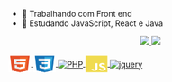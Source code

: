 - 🔭 Trabalhando com Front end
- 🌱 Estudando JavaScript, React e Java 

<div align="center">
  <a href="https://github.com/GustavoMocelin">
  <img height="180em" src="https://github-readme-stats.vercel.app/api?username=GustavoMocelin&show_icons=true&theme=dark&include_all_commits=true&count_private=true"/>
  <img height="180em" src="https://github-readme-stats.vercel.app/api/top-langs/?username=GustavoMocelin&layout=compact&langs_count=7&theme=dark"/>
</div>
  
  <div style="display: inline_block"><br>

  <img align="center" alt="HTML" height="30" width="40" src="https://raw.githubusercontent.com/devicons/devicon/master/icons/html5/html5-original.svg">
  <img align="center" alt="CSS" height="30" width="40" src="https://raw.githubusercontent.com/devicons/devicon/master/icons/css3/css3-original.svg">
  <img align="center" alt="PHP" height="30" width="40"src="https://cdn.jsdelivr.net/gh/devicons/devicon/icons/php/php-original.svg" />
  <img align="center" alt="Js" height="30" width="40" src="https://raw.githubusercontent.com/devicons/devicon/master/icons/javascript/javascript-plain.svg">
  <img align="center" alt="jquery" height="30" width="40"  src="https://cdn.jsdelivr.net/gh/devicons/devicon/icons/jquery/jquery-original-wordmark.svg" /> 
</div>
